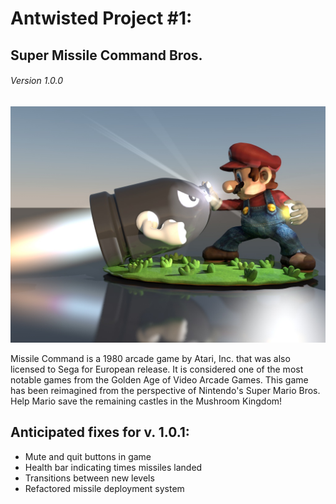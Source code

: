 # Antwisted Project #1:
## Super Missile Command Bros.
###### Version 1.0.0
![Mario Versus Bullet](./img/mario_versus_bullet.jpg)

Missile Command is a 1980 arcade game by Atari, Inc. that was also licensed to Sega for European release. It is considered one of the most notable games from the Golden Age of Video Arcade Games. This game has been reimagined from the perspective of Nintendo's Super Mario Bros. Help Mario save the remaining castles in the Mushroom Kingdom!

## Anticipated fixes for v. 1.0.1:
- Mute and quit buttons in game
- Health bar indicating times missiles landed
- Transitions between new levels
- Refactored missile deployment system
